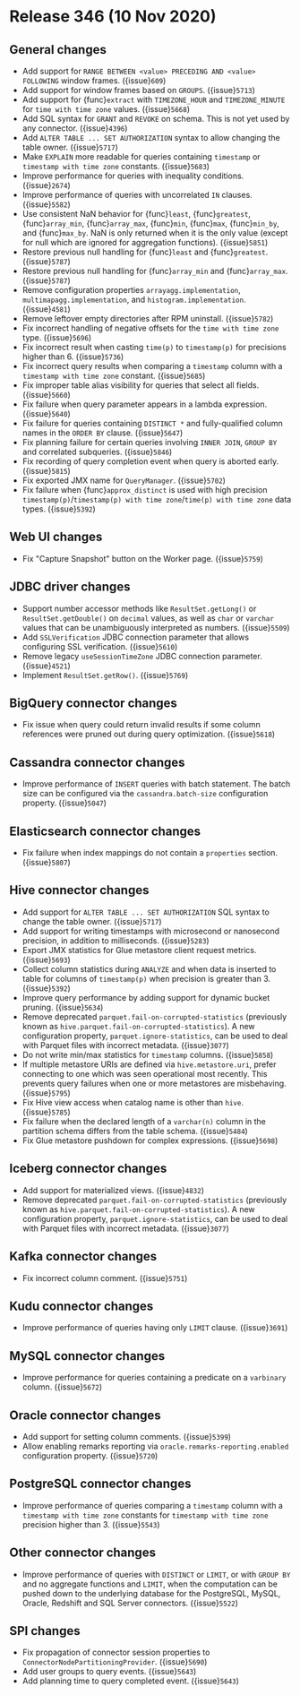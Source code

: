 # Release 346 (10 Nov 2020)

## General changes

* Add support for `RANGE BETWEEN <value> PRECEDING AND <value> FOLLOWING` window frames. ({issue}`609`)
* Add support for window frames based on `GROUPS`. ({issue}`5713`)
* Add support for {func}`extract` with `TIMEZONE_HOUR` and `TIMEZONE_MINUTE` for `time with time zone` values. ({issue}`5668`)
* Add SQL syntax for `GRANT` and `REVOKE` on schema. This is not yet used by any connector. ({issue}`4396`)
* Add `ALTER TABLE ... SET AUTHORIZATION` syntax to allow changing the table owner. ({issue}`5717`)
* Make `EXPLAIN` more readable for queries containing `timestamp` or `timestamp with time zone`  constants. ({issue}`5683`)
* Improve performance for queries with inequality conditions. ({issue}`2674`)
* Improve performance of queries with uncorrelated `IN` clauses. ({issue}`5582`)
* Use consistent NaN behavior for {func}`least`, {func}`greatest`,
  {func}`array_min`, {func}`array_max`, {func}`min`, {func}`max`,
  {func}`min_by`, and {func}`max_by`.
  NaN is only returned when it is the only value (except for null
  which are ignored for aggregation functions). ({issue}`5851`)
* Restore previous null handling for {func}`least` and {func}`greatest`. ({issue}`5787`)
* Restore previous null handling for {func}`array_min` and {func}`array_max`. ({issue}`5787`)
* Remove configuration properties `arrayagg.implementation`,
  `multimapagg.implementation`, and `histogram.implementation`. ({issue}`4581`)
* Remove leftover empty directories after RPM uninstall. ({issue}`5782`)
* Fix incorrect handling of negative offsets for the `time with time zone` type. ({issue}`5696`)
* Fix incorrect result when casting `time(p)` to `timestamp(p)` for precisions higher than 6. ({issue}`5736`)
* Fix incorrect query results when comparing a `timestamp` column with a `timestamp with time zone` constant. ({issue}`5685`)
* Fix improper table alias visibility for queries that select all fields. ({issue}`5660`)
* Fix failure when query parameter appears in a lambda expression. ({issue}`5640`)
* Fix failure for queries containing `DISTINCT *` and fully-qualified column names in the `ORDER BY` clause. ({issue}`5647`)
* Fix planning failure for certain queries involving `INNER JOIN`, `GROUP BY` and correlated subqueries. ({issue}`5846`)
* Fix recording of query completion event when query is aborted early. ({issue}`5815`)
* Fix exported JMX name for `QueryManager`. ({issue}`5702`)
* Fix failure when {func}`approx_distinct` is used with high precision `timestamp(p)`/`timestamp(p) with time zone`/`time(p) with time zone`
  data types. ({issue}`5392`)

## Web UI changes

* Fix "Capture Snapshot" button on the Worker page. ({issue}`5759`)

## JDBC driver changes

* Support number accessor methods like `ResultSet.getLong()` or `ResultSet.getDouble()`
  on `decimal` values, as well as `char` or `varchar` values that can be unambiguously interpreted as numbers. ({issue}`5509`)
* Add `SSLVerification` JDBC connection parameter that allows configuring SSL verification. ({issue}`5610`)
* Remove legacy `useSessionTimeZone` JDBC connection parameter. ({issue}`4521`)
* Implement `ResultSet.getRow()`. ({issue}`5769`)

## BigQuery connector changes

* Fix issue when query could return invalid results if some column references were pruned out during query optimization. ({issue}`5618`)

## Cassandra connector changes

* Improve performance of `INSERT` queries with batch statement. The batch size can be configured via the `cassandra.batch-size`
  configuration property. ({issue}`5047`)

## Elasticsearch connector changes

* Fix failure when index mappings do not contain a `properties` section. ({issue}`5807`)

## Hive connector changes

* Add support for `ALTER TABLE ... SET AUTHORIZATION` SQL syntax to change the table owner. ({issue}`5717`)
* Add support for writing timestamps with microsecond or nanosecond precision, in addition to milliseconds. ({issue}`5283`)
* Export JMX statistics for Glue metastore client request metrics. ({issue}`5693`)
* Collect column statistics during `ANALYZE` and when data is inserted to table for columns of `timestamp(p)`
  when precision is greater than 3. ({issue}`5392`)
* Improve query performance by adding support for dynamic bucket pruning. ({issue}`5634`)
* Remove deprecated `parquet.fail-on-corrupted-statistics` (previously known as `hive.parquet.fail-on-corrupted-statistics`).
  A new configuration property, `parquet.ignore-statistics`, can be used to deal with Parquet files with incorrect metadata.  ({issue}`3077`)
* Do not write min/max statistics for `timestamp` columns. ({issue}`5858`)
* If multiple metastore URIs are defined via `hive.metastore.uri`, prefer connecting to one which was seen operational most recently.
  This prevents query failures when one or more metastores are misbehaving. ({issue}`5795`)
* Fix Hive view access when catalog name is other than `hive`. ({issue}`5785`)
* Fix failure when the declared length of a `varchar(n)` column in the partition schema differs from the table schema. ({issue}`5484`)
* Fix Glue metastore pushdown for complex expressions. ({issue}`5698`)

## Iceberg connector changes

* Add support for materialized views. ({issue}`4832`)
* Remove deprecated `parquet.fail-on-corrupted-statistics` (previously known as `hive.parquet.fail-on-corrupted-statistics`).
  A new configuration property, `parquet.ignore-statistics`, can be used to deal with Parquet files with incorrect metadata.  ({issue}`3077`)

## Kafka connector changes

* Fix incorrect column comment. ({issue}`5751`)

## Kudu connector changes

* Improve performance of queries having only `LIMIT` clause. ({issue}`3691`)

## MySQL connector changes

* Improve performance for queries containing a predicate on a `varbinary` column. ({issue}`5672`)

## Oracle connector changes

* Add support for setting column comments. ({issue}`5399`)
* Allow enabling remarks reporting via `oracle.remarks-reporting.enabled` configuration property. ({issue}`5720`)

## PostgreSQL connector changes

* Improve performance of queries comparing a `timestamp` column with a `timestamp with time zone` constants
  for `timestamp with time zone` precision higher than 3. ({issue}`5543`)

## Other connector changes

* Improve performance of queries with `DISTINCT` or `LIMIT`, or with `GROUP BY` and no aggregate functions and `LIMIT`,
  when the computation can be pushed down to the underlying database for the PostgreSQL, MySQL, Oracle, Redshift and
  SQL Server connectors. ({issue}`5522`)

## SPI changes

* Fix propagation of connector session properties to `ConnectorNodePartitioningProvider`. ({issue}`5690`)
* Add user groups to query events. ({issue}`5643`)
* Add planning time to query completed event. ({issue}`5643`)

